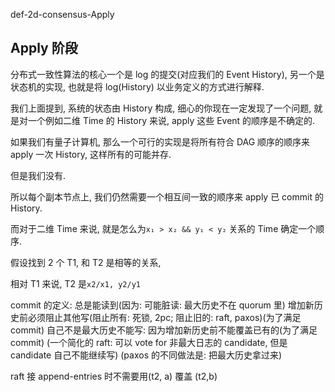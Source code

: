 def-2d-consensus-Apply

## Apply 阶段

分布式一致性算法的核心一个是 log 的提交(对应我们的 Event History),
另一个是状态机的实现, 也就是将 log(History) 以业务定义的方式进行解释.

我们上面提到, 系统的状态由 History 构成, 细心的你现在一定发现了一个问题,
就是对一个例如二维 Time 的 History 来说, apply 这些 Event 的顺序是不确定的.

如果我们有量子计算机,
那么一个可行的实现是将所有符合 DAG 顺序的顺序来 apply 一次 History,
这样所有的可能并存.

但是我们没有.

所以每个副本节点上, 我们仍然需要一个相互间一致的顺序来 apply 已 commit 的 History.

而对于二维 Time 来说, 就是怎么为`x₁ > x₂ && y₁ < y₂` 关系的 Time 确定一个顺序.

假设找到 2 个 T1, 和 T2 是相等的关系,

相对 T1 来说, T2 是`x2/x1, y2/y1`

commit 的定义: 总是能读到(因为: 可能脏读: 最大历史不在 quorum 里)
增加新历史前必须阻止其他写(阻止所有: 死锁, 2pc; 阻止旧的: raft, paxos)(为了满足 commit)
自己不是最大历史不能写: 因为增加新历史前不能覆盖已有的(为了满足 commit)
(一个简化的 raft: 可以 vote for 非最大日志的 candidate, 但是 candidate 自己不能继续写)
(paxos 的不同做法是: 把最大历史拿过来)

raft 接 append-entries 时不需要用(t2, a) 覆盖 (t2,b)